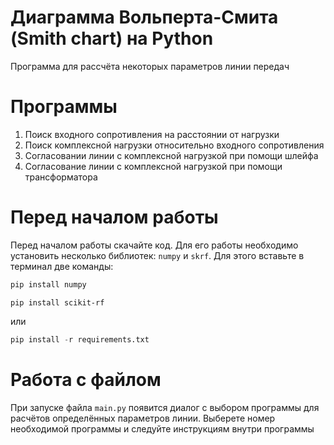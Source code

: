 # Диаграмма Вольперта-Смита (Smith chart) на Python
Программа для рассчёта некоторых параметров линии передач

# Программы

1. Поиск входного сопротивления на расстоянии от нагрузки
2. Поиск комплексной нагрузки относительно входного сопротивления
3. Согласовании линии с комплексной нагрузкой при помощи шлейфа
4. Согласование линии с комплексной нагрузкой при помощи трансформатора

# Перед началом работы
Перед началом работы скачайте код. Для его работы необходимо установить несколько библиотек: `numpy` и `skrf`. Для этого вставьте в терминал две команды:
```python
pip install numpy
```
```
pip install scikit-rf
```
или 
```python
pip install -r requirements.txt
```

# Работа с файлом
При запуске файла `main.py` появится диалог с выбором программы для расчётов определённых параметров линии. Выберете номер необходимой программы и следуйте инструкциям внутри программы
